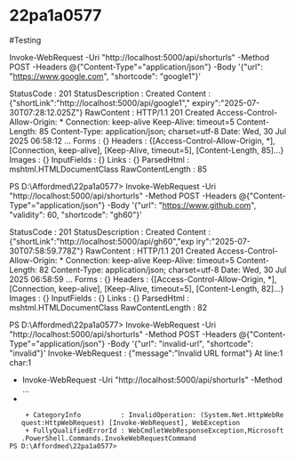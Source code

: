 # 22pa1a0577


#Testing

Invoke-WebRequest -Uri "http://localhost:5000/api/shorturls" -Method POST -Headers @{"Content-Type"="application/json"} -Body '{"url": "https://www.google.com", "shortcode": "google1"}'



StatusCode        : 201
StatusDescription : Created
Content           : {"shortLink":"http://localhost:5000/api/google1","
                    expiry":"2025-07-30T07:28:12.025Z"}
RawContent        : HTTP/1.1 201 Created
                    Access-Control-Allow-Origin: *
                    Connection: keep-alive
                    Keep-Alive: timeout=5
                    Content-Length: 85
                    Content-Type: application/json; charset=utf-8
                    Date: Wed, 30 Jul 2025 06:58:12 ...
Forms             : {}
Headers           : {[Access-Control-Allow-Origin, *], [Connection,
                    keep-alive], [Keep-Alive, timeout=5],
                    [Content-Length, 85]...}                           Images            : {}                                                 InputFields       : {}                                                 Links             : {}
ParsedHtml        : mshtml.HTMLDocumentClass
RawContentLength  : 85



PS D:\Affordmed\22pa1a0577> Invoke-WebRequest -Uri "http://localhost:5000/api/shorturls" -Method POST -Headers @{"Content-Type"="application/json"} -Body '{"url": "https://www.github.com", "validity": 60, "shortcode": "gh60"}'


StatusCode        : 201
StatusDescription : Created
Content           : {"shortLink":"http://localhost:5000/api/gh60","exp
                    iry":"2025-07-30T07:58:59.778Z"}
RawContent        : HTTP/1.1 201 Created
                    Access-Control-Allow-Origin: *
                    Connection: keep-alive
                    Keep-Alive: timeout=5
                    Content-Length: 82
                    Content-Type: application/json; charset=utf-8
                    Date: Wed, 30 Jul 2025 06:58:59 ...
Forms             : {}
Headers           : {[Access-Control-Allow-Origin, *], [Connection,
                    keep-alive], [Keep-Alive, timeout=5],
                    [Content-Length, 82]...}
Images            : {}
InputFields       : {}
Links             : {}
ParsedHtml        : mshtml.HTMLDocumentClass
RawContentLength  : 82



PS D:\Affordmed\22pa1a0577> Invoke-WebRequest -Uri "http://localhost:5000/api/shorturls" -Method POST -Headers @{"Content-Type"="application/json"} -Body '{"url": "invalid-url", "shortcode": "invalid"}'
Invoke-WebRequest : {"message":"Invalid URL format"}
At line:1 char:1
+ Invoke-WebRequest -Uri "http://localhost:5000/api/shorturls"
-Method  ...
+
~~~~~~~~~~~~~~~~~~~~~~~~~~~~~~~~~~~~~~~~~~~~~~~~~~~~~~~~~~~~~~~~~~~~~
    + CategoryInfo          : InvalidOperation: (System.Net.HttpWebRe
   quest:HttpWebRequest) [Invoke-WebRequest], WebException
    + FullyQualifiedErrorId : WebCmdletWebResponseException,Microsoft
   .PowerShell.Commands.InvokeWebRequestCommand
PS D:\Affordmed\22pa1a0577>
